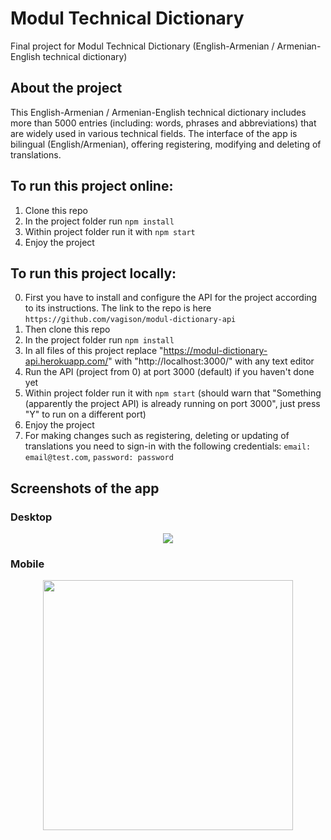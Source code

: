 # Modul Technical Dictionary
Final project for Modul Technical Dictionary (English-Armenian / Armenian-English technical dictionary)

## About the project
This English-Armenian / Armenian-English technical dictionary includes more than 5000 entries (including: words, phrases and abbreviations) that are widely used in various technical fields. The interface of the app is bilingual (English/Armenian), offering registering, modifying and deleting of translations.

## To run this project online:
1. Clone this repo
2. In the project folder run `npm install`
3. Within project folder run it with `npm start`
4. Enjoy the project

## To run this project locally:
0. First you have to install and configure the API for the project according to its instructions. The link to the repo is here `https://github.com/vagison/modul-dictionary-api`
1. Then clone this repo
2. In the project folder run `npm install`
3. In all files of this project replace "https://modul-dictionary-api.herokuapp.com/" with "http://localhost:3000/" with any text editor
4. Run the API (project from 0) at port 3000 (default) if you haven't done yet
5. Within project folder run it with `npm start` (should warn that "Something (apparently the project API) is already running on port 3000", just press "Y" to run on a different port)
6. Enjoy the project
7. For making changes such as registering, deleting or updating of translations you need to sign-in with the following credentials: 
   `email: email@test.com`, `password: password`

## Screenshots of the app

### Desktop
<p align="center">
  <img align="center" src="https://user-images.githubusercontent.com/81805058/152404015-606a59f9-c4f4-4718-b9bc-0d75165b08d9.png">
</p>

### Mobile
<p align="center">
  <img width="400px" align="center" src="https://user-images.githubusercontent.com/81805058/152404325-bc5a619f-8fd1-41d1-8c8f-761316a0e4ab.png">
</p>
